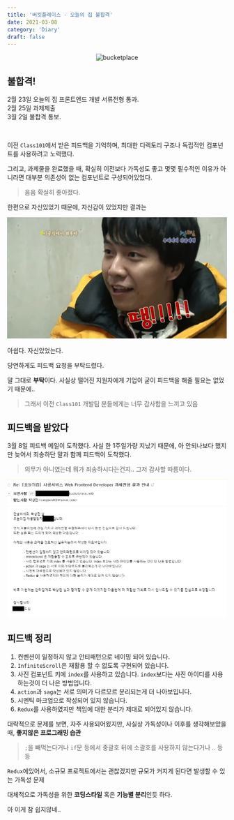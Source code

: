 ```yaml
---
title: '버킷플레이스 - 오늘의 집 불합격'
date: 2021-03-08
category: 'Diary'
draft: false
---
```


<div style="margin : 0 auto; text-align : center">
  <img src="http://www.bloter.net/wp-content/uploads/2018/10/open_graph_icon_2-2.jpg" alt="bucketplace">
</div>

## 불합격!

2월 23일 오늘의 집 프론트엔드 개발 서류전형 통과.
<br>
2월 25일 과제제출
<br>
3월 2일 불합격 통보.

<br>

이전 `Class101`에서 받은 피드백을 기억하며, 최대한 디렉토리 구조나 독립적인 컴포넌트를 사용하려고 노력했다.

그리고, 과제물을 완료했을 때, 확실히 이전보다 가독성도 좋고 몇몇 필수적인 이유가 아니라면 대부분 의존성이 없는 컴포넌트로 구성되어있었다.

> 음음 확실히 좋아졌다.

한편으로 자신있었기 때문에, 자신감이 있었지만 결과는

<div style="margin : 0 auto; text-align : center">
  <img src="/img/share/ddang.jpg?raw=true" alt="ddang">
</div>

아쉽다. 자신있었는다.

당연하게도 피드백 요청을 부탁드렸다.

말 그대로 **부탁**이다. 사실상 떨어진 지원자에게 기업이 굳이 피드백을 해줄 필요는 없었기 때문에..

> 그래서 이전 `Class101` 개발팀 분들에게는 너무 감사함을 느끼고 있음

## 피드백을 받았다

3월 8일 피드백 메일이 도착했다. 사실 한 1주일가량 지났기 때문에, 아 안되나보다 했지만 늦어서 죄송하단 말과 함께 피드백이 도착했다.

> 의무가 아니였는데 뭐가 죄송하시다는건지.. 그저 감사할 따름이다.

<div style="margin : 0 auto; text-align : center">
  <img src="/img/2021/03/08/2.PNG?raw=true" alt="bucketplace_feedback">
</div>

## 피드백 정리

1. 컨벤션이 일정하지 않고 안티패턴으로 네이밍 되어 있습니다.
2. `InfiniteScroll`은 재활용 할 수 없도록 구현되어 있습니다.
3. 사진 컴포넌트 키에 `index`를 사용하고 있습니다. `index`보다는 사진 아이디를 사용하는것이 더 나은 방법입니다.
4. `action`과 `saga`는 서로 의미가 다르모르 분리되는게 더 나아보입니다.
5. 시멘틱 마크업으로 작성되어 있지 않습니다.
6. `Redux`를 사용하였지만 책임에 대한 분리가 제대로 되어있지 않습니다.

대략적으로 문제를 보면, 자주 사용되어욌지만, 사실상 가독성이나 이후를 생각해보았을 때, **좋지않은 프로그래밍 습관**

> `;`을 빼먹는다거나 `if`문 등에서 중괄호 뒤에 소괄호를 사용하지 않는다거나 .. 등등

`Redux`에있어서, 소규모 프로젝트에서는 괜찮겠지만 규모가 커지게 된다면 발생할 수 있는 가독성 문제

대체적으로 가독성을 위한 **코딩스타일** 혹은 **기능별 분리**인듯 하다.

아 이게 참 쉽지않네..
